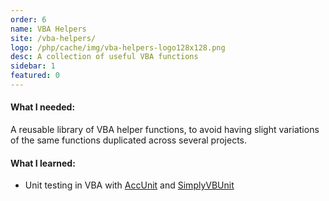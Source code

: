 ```yaml
---
order: 6
name: VBA Helpers
site: /vba-helpers/
logo: /php/cache/img/vba-helpers-logo128x128.png
desc: A collection of useful VBA functions
sidebar: 1
featured: 0
---
```


#### What I needed:

A reusable library of VBA helper functions, to avoid having slight variations of the same functions duplicated across several projects.

#### What I learned:

- Unit testing in VBA with [AccUnit](http://accunit.access-codelib.net) and [SimplyVBUnit](http://sourceforge.net/projects/simplyvbunit/)